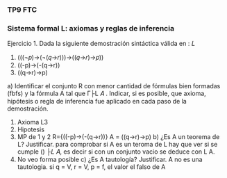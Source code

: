 ### TP9 FTC
### Sistema formal L: axiomas y reglas de inferencia

Ejercicio 1. Dada la siguiente demostración sintáctica válida en  : 𝐿
 
1.   (((¬𝑝)→(¬(𝑞→𝑟)))→((𝑞→𝑟)→𝑝))
2.    ((-p)->(-(q->r))
3.  ((q->r)->p)
 
a)  Identificar  el  conjunto  R  con  menor  cantidad  de  fórmulas  bien  formadas  (fbfs) y la 
fórmula  A  tal  que Γ├L 𝐴 .  Indicar,  si  es  posible,  que  axioma,  hipótesis  o  regla  de 
inferencia fue aplicado en cada paso de la demostración. 
1. Axioma L3
2. Hipotesis
3. MP de 1 y 2
R={((-p)->(-(q->r))}
A = ((q->r)->p)
b)  ¿Es A  un teorema de  L? Justificar.
para comprobar si A es un teroma de L hay que ver si se cumple
() ├𝐿 𝐴, es decir si con un conjunto vacio se deduce con L A.
1. No veo forma posible
c)  ¿Es A  tautología? Justificar.
A no es una tautologia.
si q = V, r = V, p = f, el valor el falso de A